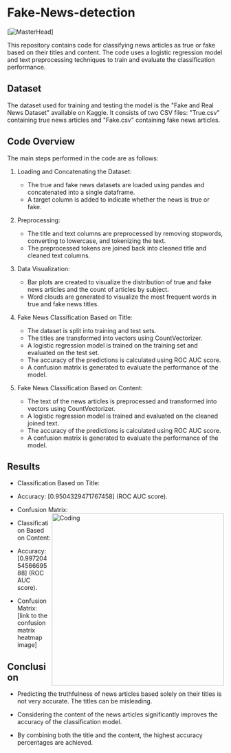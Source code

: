 # Fake-News-detection

[![MasterHead](https://www.analyticssteps.com/backend/media/thumbnail/6298822/1830215_1576840364_tittle-banner-of-fakenews.jpg)]


This repository contains code for classifying news articles as true or fake based on their titles and content. The code uses a logistic regression model and text preprocessing techniques to train and evaluate the classification performance.

## Dataset

The dataset used for training and testing the model is the "Fake and Real News Dataset" available on Kaggle. It consists of two CSV files: "True.csv" containing true news articles and "Fake.csv" containing fake news articles.

## Code Overview

The main steps performed in the code are as follows:

1. Loading and Concatenating the Dataset:
   - The true and fake news datasets are loaded using pandas and concatenated into a single dataframe.
   - A target column is added to indicate whether the news is true or fake.

2. Preprocessing:
   - The title and text columns are preprocessed by removing stopwords, converting to lowercase, and tokenizing the text.
   - The preprocessed tokens are joined back into cleaned title and cleaned text columns.

3. Data Visualization:
   - Bar plots are created to visualize the distribution of true and fake news articles and the count of articles by subject.
   - Word clouds are generated to visualize the most frequent words in true and fake news titles.

4. Fake News Classification Based on Title:
   - The dataset is split into training and test sets.
   - The titles are transformed into vectors using CountVectorizer.
   - A logistic regression model is trained on the training set and evaluated on the test set.
   - The accuracy of the predictions is calculated using ROC AUC score.
   - A confusion matrix is generated to evaluate the performance of the model.

5. Fake News Classification Based on Content:
   - The text of the news articles is preprocessed and transformed into vectors using CountVectorizer.
   - A logistic regression model is trained and evaluated on the cleaned joined text.
   - The accuracy of the predictions is calculated using ROC AUC score.
   - A confusion matrix is generated to evaluate the performance of the model.

## Results

- Classification Based on Title: 
- Accuracy: [0.9504329471767458] (ROC AUC score).
- Confusion Matrix: <img align="right" alt="Coding" width="400" src="https://github.com/deepadarsh/Fake-News-detection/assets/77419863/d9b197fd-1a92-4132-984e-c96719686b1f"> 
 

- Classification Based on Content:
- Accuracy: [0.9972045456669588] (ROC AUC score).
- Confusion Matrix: [link to the confusion matrix heatmap image]

## Conclusion

- Predicting the truthfulness of news articles based solely on their titles is not very accurate. The titles can be misleading.

- Considering the content of the news articles significantly improves the accuracy of the classification model.

- By combining both the title and the content, the highest accuracy percentages are achieved.
